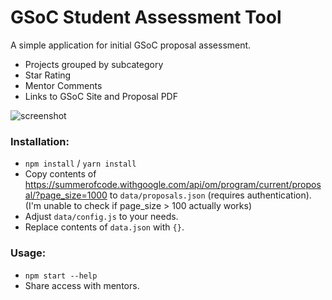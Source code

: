 # GSoC Student Assessment Tool

A simple application for initial GSoC proposal assessment.

- Projects grouped by subcategory
- Star Rating
- Mentor Comments
- Links to GSoC Site and Proposal PDF

![screenshot](https://maximilianhils.com/upload/2016-03/2016-03-28_04-09-27.png)

### Installation:

- `npm install` / `yarn install`
- Copy contents of https://summerofcode.withgoogle.com/api/om/program/current/proposal/?page_size=1000 to `data/proposals.json` (requires authentication). (I'm unable to check if page_size > 100 actually works)
- Adjust `data/config.js` to your needs.
- Replace contents of `data.json` with `{}`.

### Usage:

- `npm start --help`
- Share access with mentors.